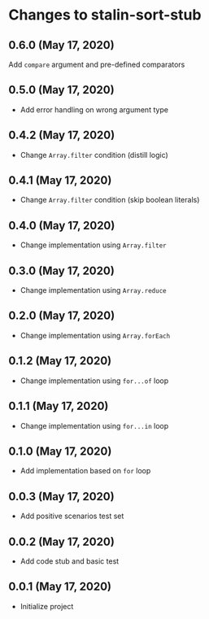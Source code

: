 # Changes to stalin-sort-stub

## 0.6.0 (May 17, 2020)
Add `compare` argument and pre-defined comparators

## 0.5.0 (May 17, 2020)
- Add error handling on wrong argument type

## 0.4.2 (May 17, 2020)
- Change `Array.filter` condition (distill logic)

## 0.4.1 (May 17, 2020)
- Change `Array.filter` condition (skip boolean literals)

## 0.4.0 (May 17, 2020)
- Change implementation using `Array.filter`

## 0.3.0 (May 17, 2020)
- Change implementation using `Array.reduce`

## 0.2.0 (May 17, 2020)
- Change implementation using `Array.forEach`

## 0.1.2 (May 17, 2020)
- Change implementation using `for...of` loop

## 0.1.1 (May 17, 2020)
- Change implementation using `for...in` loop

## 0.1.0 (May 17, 2020)
- Add implementation based on `for` loop

## 0.0.3 (May 17, 2020)
- Add positive scenarios test set

## 0.0.2 (May 17, 2020)
- Add code stub and basic test

## 0.0.1 (May 17, 2020)
- Initialize project
